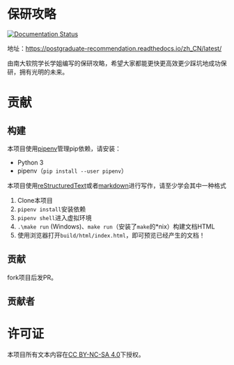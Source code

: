# 保研攻略

[![Documentation Status](https://readthedocs.org/projects/postgraduate-recommendation/badge/?version=latest)](https://postgraduate-recommendation.readthedocs.io/zh_CN/latest/?badge=latest)

地址：https://postgraduate-recommendation.readthedocs.io/zh_CN/latest/

由南大软院学长学姐编写的保研攻略，希望大家都能更快更高效更少踩坑地成功保研，拥有光明的未来。

# 贡献

## 构建

本项目使用[pipenv](https://pipenv.kennethreitz.org/en/latest/)管理pip依赖，请安装：

- Python 3
- pipenv（`pip install --user pipenv`）

本项目使用[reStructuredText](http://docutils.sourceforge.net/rst.html)或者[markdown](https://www.markdownguide.org/)进行写作，请至少学会其中一种格式

1. Clone本项目
2. `pipenv install`安装依赖
3. `pipenv shell`进入虚拟环境
4. `.\make run` (Windows)、`make run`（安装了`make`的*nix）构建文档HTML
5. 使用浏览器打开`build/html/index.html`，即可预览已经产生的文档！

## 贡献

fork项目后发PR。

## 贡献者

# 许可证

本项目所有文本内容在[CC BY-NC-SA 4.0](https://creativecommons.org/licenses/by-nc-sa/4.0/)下授权。
